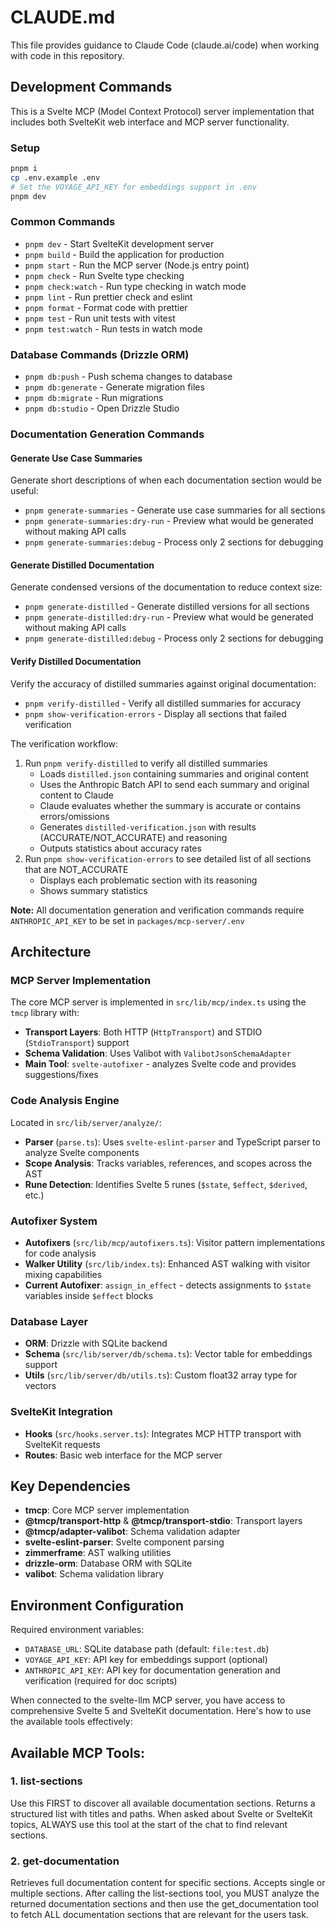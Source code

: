 # CLAUDE.md

This file provides guidance to Claude Code (claude.ai/code) when working with code in this repository.

## Development Commands

This is a Svelte MCP (Model Context Protocol) server implementation that includes both SvelteKit web interface and MCP server functionality.

### Setup

```bash
pnpm i
cp .env.example .env
# Set the VOYAGE_API_KEY for embeddings support in .env
pnpm dev
```

### Common Commands

- `pnpm dev` - Start SvelteKit development server
- `pnpm build` - Build the application for production
- `pnpm start` - Run the MCP server (Node.js entry point)
- `pnpm check` - Run Svelte type checking
- `pnpm check:watch` - Run type checking in watch mode
- `pnpm lint` - Run prettier check and eslint
- `pnpm format` - Format code with prettier
- `pnpm test` - Run unit tests with vitest
- `pnpm test:watch` - Run tests in watch mode

### Database Commands (Drizzle ORM)

- `pnpm db:push` - Push schema changes to database
- `pnpm db:generate` - Generate migration files
- `pnpm db:migrate` - Run migrations
- `pnpm db:studio` - Open Drizzle Studio

### Documentation Generation Commands

#### Generate Use Case Summaries

Generate short descriptions of when each documentation section would be useful:

- `pnpm generate-summaries` - Generate use case summaries for all sections
- `pnpm generate-summaries:dry-run` - Preview what would be generated without making API calls
- `pnpm generate-summaries:debug` - Process only 2 sections for debugging

#### Generate Distilled Documentation

Generate condensed versions of the documentation to reduce context size:

- `pnpm generate-distilled` - Generate distilled versions for all sections
- `pnpm generate-distilled:dry-run` - Preview what would be generated without making API calls
- `pnpm generate-distilled:debug` - Process only 2 sections for debugging

#### Verify Distilled Documentation

Verify the accuracy of distilled summaries against original documentation:

- `pnpm verify-distilled` - Verify all distilled summaries for accuracy
- `pnpm show-verification-errors` - Display all sections that failed verification

The verification workflow:

1. Run `pnpm verify-distilled` to verify all distilled summaries
   - Loads `distilled.json` containing summaries and original content
   - Uses the Anthropic Batch API to send each summary and original content to Claude
   - Claude evaluates whether the summary is accurate or contains errors/omissions
   - Generates `distilled-verification.json` with results (ACCURATE/NOT_ACCURATE) and reasoning
   - Outputs statistics about accuracy rates
2. Run `pnpm show-verification-errors` to see detailed list of all sections that are NOT_ACCURATE
   - Displays each problematic section with its reasoning
   - Shows summary statistics

**Note:** All documentation generation and verification commands require `ANTHROPIC_API_KEY` to be set in `packages/mcp-server/.env`

## Architecture

### MCP Server Implementation

The core MCP server is implemented in `src/lib/mcp/index.ts` using the `tmcp` library with:

- **Transport Layers**: Both HTTP (`HttpTransport`) and STDIO (`StdioTransport`) support
- **Schema Validation**: Uses Valibot with `ValibotJsonSchemaAdapter`
- **Main Tool**: `svelte-autofixer` - analyzes Svelte code and provides suggestions/fixes

### Code Analysis Engine

Located in `src/lib/server/analyze/`:

- **Parser** (`parse.ts`): Uses `svelte-eslint-parser` and TypeScript parser to analyze Svelte components
- **Scope Analysis**: Tracks variables, references, and scopes across the AST
- **Rune Detection**: Identifies Svelte 5 runes (`$state`, `$effect`, `$derived`, etc.)

### Autofixer System

- **Autofixers** (`src/lib/mcp/autofixers.ts`): Visitor pattern implementations for code analysis
- **Walker Utility** (`src/lib/index.ts`): Enhanced AST walking with visitor mixing capabilities
- **Current Autofixer**: `assign_in_effect` - detects assignments to `$state` variables inside `$effect` blocks

### Database Layer

- **ORM**: Drizzle with SQLite backend
- **Schema** (`src/lib/server/db/schema.ts`): Vector table for embeddings support
- **Utils** (`src/lib/server/db/utils.ts`): Custom float32 array type for vectors

### SvelteKit Integration

- **Hooks** (`src/hooks.server.ts`): Integrates MCP HTTP transport with SvelteKit requests
- **Routes**: Basic web interface for the MCP server

## Key Dependencies

- **tmcp**: Core MCP server implementation
- **@tmcp/transport-http** & **@tmcp/transport-stdio**: Transport layers
- **@tmcp/adapter-valibot**: Schema validation adapter
- **svelte-eslint-parser**: Svelte component parsing
- **zimmerframe**: AST walking utilities
- **drizzle-orm**: Database ORM with SQLite
- **valibot**: Schema validation library

## Environment Configuration

Required environment variables:

- `DATABASE_URL`: SQLite database path (default: `file:test.db`)
- `VOYAGE_API_KEY`: API key for embeddings support (optional)
- `ANTHROPIC_API_KEY`: API key for documentation generation and verification (required for doc scripts)

When connected to the svelte-llm MCP server, you have access to comprehensive Svelte 5 and SvelteKit documentation. Here's how to use the available tools effectively:

## Available MCP Tools:

### 1. list-sections

Use this FIRST to discover all available documentation sections. Returns a structured list with titles and paths.
When asked about Svelte or SvelteKit topics, ALWAYS use this tool at the start of the chat to find relevant sections.

### 2. get-documentation

Retrieves full documentation content for specific sections. Accepts single or multiple sections.
After calling the list-sections tool, you MUST analyze the returned documentation sections and then use the get_documentation tool to fetch ALL documentation sections that are relevant for the users task.
